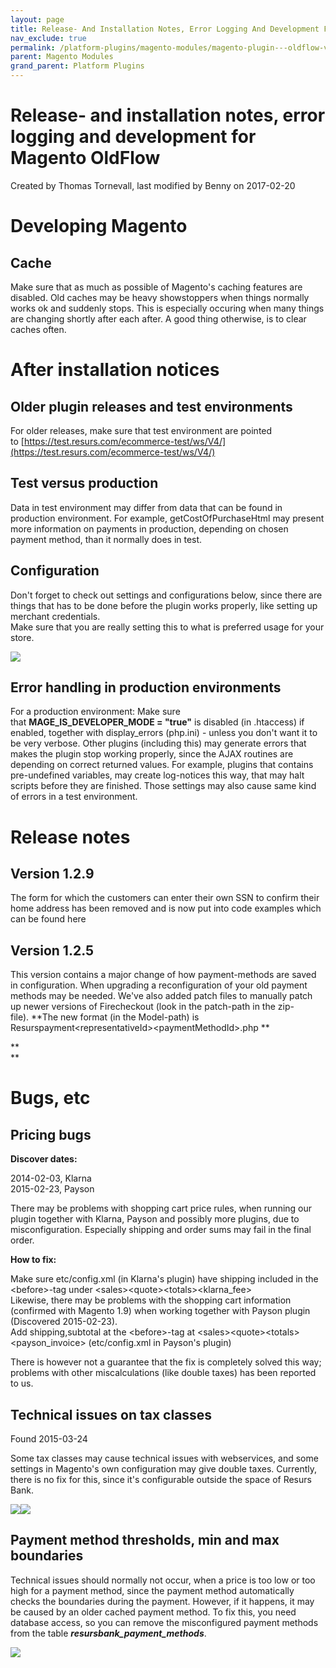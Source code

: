 ```yaml
---
layout: page
title: Release- And Installation Notes, Error Logging And Development For Magento Oldflow
nav_exclude: true
permalink: /platform-plugins/magento-modules/magento-plugin---oldflow-version/4653139/
parent: Magento Modules
grand_parent: Platform Plugins
---
```




# Release- and installation notes, error logging and development for Magento OldFlow 
Created by Thomas Tornevall, last modified by Benny on 2017-02-20
# **Developing Magento**
## Cache
Make sure that as much as possible of Magento's caching features are
disabled. Old caches may be heavy showstoppers when things normally
works ok and suddenly stops. This is especially occuring when many
things are changing shortly after each after. A good thing otherwise, is
to clear caches often.

# **After installation notices**
## Older plugin releases and test environments
For older releases, make sure that test environment are pointed
to [https://test.resurs.com/ecommerce-test/ws/V4/](https://test.resurs.com/ecommerce-test/ws/V4/)

## Test versus production
Data in test environment may differ from data that can be found in
production environment. For example, getCostOfPurchaseHtml may present
more information on payments in production, depending on chosen payment
method, than it normally does in test.

## Configuration
Don't forget to check out settings and configurations below, since there
are things that has to be done before the plugin works properly, like
setting up merchant credentials.  
Make sure that you are really setting this to what is preferred usage
for your store.  

![](../../../../attachments/1476277/4161545.png)

## Error handling in production environments
For a production environment: Make sure that **MAGE_IS_DEVELOPER_MODE =
"true"** is disabled (in .htaccess) if enabled, together with
display_errors (php.ini) - unless you don't want it to be very verbose.
Other plugins (including this) may generate errors that makes the plugin
stop working properly, since the AJAX routines are depending on correct
returned values. For example, plugins that contains pre-undefined
variables, may create log-notices this way, that may halt scripts before
they are finished. Those settings may also cause same kind of errors in
a test environment.

# **Release notes**
## Version 1.2.9
The form for which the customers can enter their own SSN to confirm
their home address has been removed and is now put into code examples
which can be found here

## Version 1.2.5
This version contains a major change of how payment-methods are saved in
configuration. When upgrading a reconfiguration of your old payment
methods may be needed. We've also added patch files to manually patch up
newer versions of Firecheckout (look in the patch-path in the
zip-file). **The new format (in the Model-path) is
Resurspayment\<representativeId\>\<paymentMethodId\>.php **

**  
**

# **Bugs, etc**
## Pricing bugs
**Discover dates:**

2014-02-03, Klarna   
2015-02-23, Payson 

There may be problems with shopping cart price rules, when running our
plugin together with Klarna, Payson and possibly more plugins, due to
misconfiguration. Especially shipping and order sums may fail in the
final order.

**How to fix:**

Make sure etc/config.xml (in Klarna's plugin) have shipping included in
the \<before\>-tag under \<sales\>\<quote\>\<totals\>\<klarna_fee\>  
Likewise, there may be problems with the shopping cart information
(confirmed with Magento 1.9) when working together with Payson plugin
(Discovered 2015-02-23).  
Add shipping,subtotal at the \<before\>-tag
at \<sales\>\<quote\>\<totals\>\<payson_invoice\> (etc/config.xml in
Payson's plugin)

There is however not a guarantee that the fix is completely solved this
way; problems with other miscalculations (like double taxes) has been
reported to us.

## Technical issues on tax classes
Found 2015-03-24

Some tax classes may cause technical issues with webservices, and some
settings in Magento's own configuration may give double taxes.
Currently, there is no fix for this, since it's configurable outside the
space of Resurs Bank.

![](../../../../attachments/4653139/4653146.png)![](../../../../attachments/4653139/4653147.png)

## Payment method thresholds, min and max boundaries
Technical issues should normally not occur, when a price is too low or
too high for a payment method, since the payment method automatically
checks the boundaries during the payment. However, if it happens, it may
be caused by an older cached payment method. To fix this, you need
database access, so you can remove the misconfigured payment methods
from the table ***resursbank_payment_methods***.

![](../../../../attachments/4653139/4653151.png)

